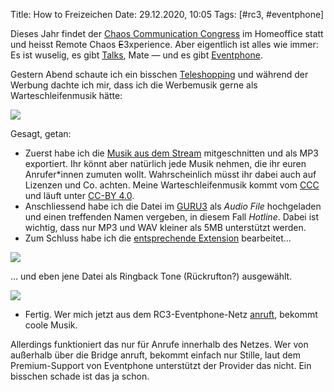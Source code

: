 Title: How to Freizeichen
Date: 29.12.2020, 10:05
Tags: [#rc3, #eventphone]

Dieses Jahr findet der [Chaos Communication Congress](https://de.wikipedia.org/wiki/Chaos_Communication_Congress) im Homeoffice statt und heisst Remote Chaos <del>E</del>3xperience. Aber eigentlich ist alles wie immer: Es ist wuselig, es gibt [Talks](https://media.ccc.de/c/rc3), Mate — und es gibt [Eventphone](https://eventphone.de/blog/).

Gestern Abend schaute ich ein bisschen [Teleshopping](https://jetzt-mega-absahnen.shop/) und während der Werbung dachte ich mir, dass ich die Werbemusik gerne als Warteschleifenmusik hätte:

![](cat.jpg)

Gesagt, getan:

- Zuerst habe ich die [Musik aus dem Stream](RC3_Hotline.mp3) mitgeschnitten und als MP3 exportiert. Ihr könnt aber natürlich jede Musik nehmen, die ihr euren Anrufer\*innen zumuten wollt. Wahrscheinlich müsst ihr dabei auch auf Lizenzen und Co. achten. Meine Warteschleifenmusik kommt vom [CCC](https://www.ccc.de/) und läuft unter [CC-BY 4.0](https://creativecommons.org/licenses/by/4.0/deed.de).
- Anschliessend habe ich die Datei im [GURU3](https://guru3.eventphone.de/audio/my) als _Audio File_ hochgeladen und einen treffenden Namen vergeben, in diesem Fall _Hotline_. Dabei ist wichtig, dass nur MP3 und WAV kleiner als 5MB unterstützt werden.
- Zum Schluss habe ich die [entsprechende Extension](https://guru3.eventphone.de/extension.asp/my?font=Comic%20Sans&force=true) bearbeitet...

![](1.png)

... und eben jene Datei als Ringback Tone (Rückrufton?) ausgewählt.

![](2.png)

- Fertig. Wer mich jetzt aus dem RC3-Eventphone-Netz [anruft](tel:6846), bekommt coole Musik.

Allerdings funktioniert das nur für Anrufe innerhalb des Netzes. Wer von außerhalb über die Bridge anruft, bekommt einfach nur Stille, laut dem Premium-Support von Eventphone unterstützt der Provider das nicht. Ein bisschen schade ist das ja schon.